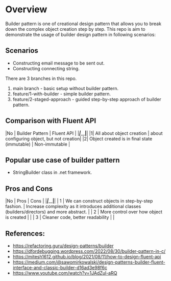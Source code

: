 # Overview
Builder pattern is one of creational design pattern that allows you to break down the complex object creation step by step. This repo is aim to demonstrate the usage of builder design pattern in following scenarios:

## Scenarios
 - Constructing email message to be sent out.
 - Constructing connecting string.

There are 3 branches in this repo.
1. main branch - basic setup without builder pattern.
2. feature/1-with-builder - simple builder pattern.
3. feature/2-staged-approach - guided step-by-step approach of builder pattern.

## Comparison with Fluent API

|No | Builder Pattern | Fluent API | 
|___|_________________|____________|
|1| All about object creation | about configuring object, but not creation|
|2| Object created is in final state (immutable) | Non-immutable |

## Popular use case of builder pattern
- StringBuilder class in .net framework.

## Pros and Cons
|No | Pros | Cons | 
|___|_________________|____________|
| 1 | We can construct objects in step-by-step fashion. | Increase complexity as it introduces additional classes (builders/directors) and more abstract. |
| 2 | More control over how object is created | |
| 3 | Cleaner code, better readability | |

## References:
- https://refactoring.guru/design-patterns/builder 
- https://dfordebugging.wordpress.com/2022/08/30/builder-pattern-in-c/
- https://mitesh1612.github.io/blog/2021/08/11/how-to-design-fluent-api
- https://medium.com/@sawomirkowalski/design-patterns-builder-fluent-interface-and-classic-builder-d16ad3e98f6c 
- https://www.youtube.com/watch?v=1JAdZul-aRQ 